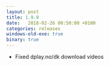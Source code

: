 ```yaml
---
layout: post
title: 1.9.9
date:   2018-02-26 00:50:00 +0100
categories: releases
windows-old-exe: true
binary: true
---
```


* Fixed dplay.no/dk download videos
